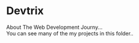 # Devtrix
About The Web Development Journy...  
You can see many of the my projects in this folder..